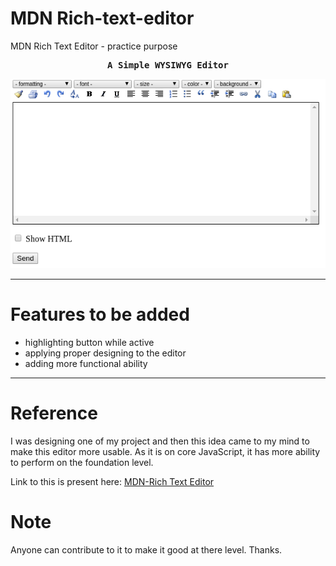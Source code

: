 # MDN Rich-text-editor
MDN Rich Text Editor - practice purpose

<kbd>
<p align="center"><strong>A Simple WYSIWYG Editor</strong></p>
<p align="center">
  <a href="https://github.com/codecasm/text-editor/">
   <img src="https://github.com/codecasm/text-editor/blob/master/mdn-rich-text-editor-sample.png" alt="sample of editor">
  </a>
</p>
</kbd>

***

# Features to be added
+ highlighting button while active
+ applying proper designing to the editor
+ adding more functional ability

***

# Reference
I was designing one of my project and then this idea came to my mind to make this editor more usable. As it is on core JavaScript, it has more ability to perform on the foundation level.

Link to this is present here: [MDN-Rich Text Editor](https://developer.mozilla.org/en-US/docs/Web/Guide/HTML/Editable_content/Rich-Text_Editing_in_Mozilla)

# Note
Anyone can contribute to it to make it good at there level.
Thanks.
